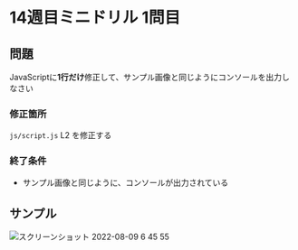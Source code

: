# 14週目ミニドリル 1問目

## 問題

JavaScriptに**1行だけ**修正して、サンプル画像と同じようにコンソールを出力しなさい

### 修正箇所
`js/script.js`
L2 を修正する

### 終了条件
- サンプル画像と同じように、コンソールが出力されている

## サンプル


![スクリーンショット 2022-08-09 6 45 55](https://user-images.githubusercontent.com/79675344/183520264-0c3d06e5-a3e8-4b52-863a-af7b5e31c1f6.png)
